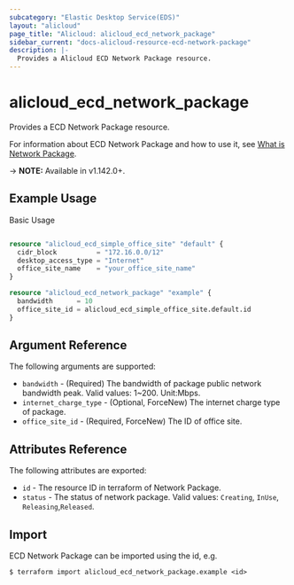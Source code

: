 ```yaml
---
subcategory: "Elastic Desktop Service(EDS)"
layout: "alicloud"
page_title: "Alicloud: alicloud_ecd_network_package"
sidebar_current: "docs-alicloud-resource-ecd-network-package"
description: |-
  Provides a Alicloud ECD Network Package resource.
---
```


# alicloud\_ecd\_network\_package

Provides a ECD Network Package resource.

For information about ECD Network Package and how to use it, see [What is Network Package](https://help.aliyun.com/document_detail/188382.html).

-> **NOTE:** Available in v1.142.0+.

## Example Usage

Basic Usage

```terraform

resource "alicloud_ecd_simple_office_site" "default" {
  cidr_block          = "172.16.0.0/12"
  desktop_access_type = "Internet"
  office_site_name    = "your_office_site_name"
}

resource "alicloud_ecd_network_package" "example" {
  bandwidth      = 10
  office_site_id = alicloud_ecd_simple_office_site.default.id
}

```

## Argument Reference

The following arguments are supported:

* `bandwidth` - (Required) The bandwidth of package public network bandwidth peak. Valid values: 1~200. Unit:Mbps.
* `internet_charge_type` - (Optional, ForceNew) The internet charge type  of  package.
* `office_site_id` - (Required, ForceNew) The ID of office site.

## Attributes Reference

The following attributes are exported:

* `id` - The resource ID in terraform of Network Package.
* `status` - The status of network package. Valid values: `Creating`, `InUse`, `Releasing`,`Released`.

## Import

ECD Network Package can be imported using the id, e.g.

```
$ terraform import alicloud_ecd_network_package.example <id>
```
